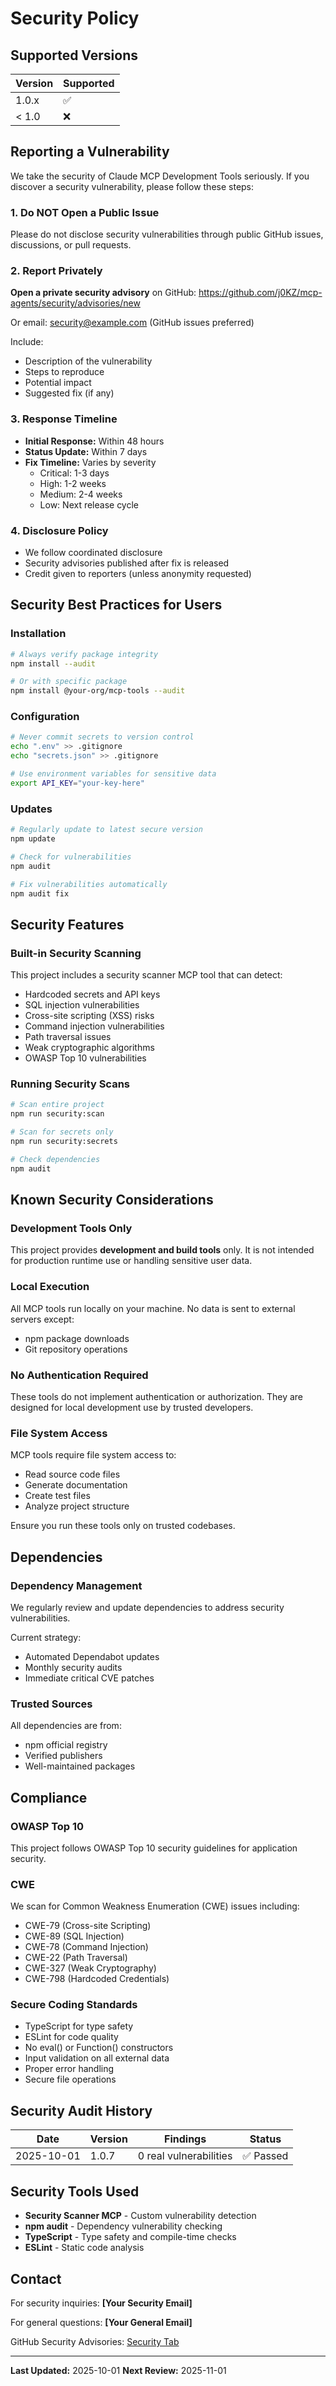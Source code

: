 # Security Policy

## Supported Versions

| Version | Supported          |
| ------- | ------------------ |
| 1.0.x   | :white_check_mark: |
| < 1.0   | :x:                |

## Reporting a Vulnerability

We take the security of Claude MCP Development Tools seriously. If you discover a security vulnerability, please follow these steps:

### 1. Do NOT Open a Public Issue

Please do not disclose security vulnerabilities through public GitHub issues, discussions, or pull requests.

### 2. Report Privately

**Open a private security advisory** on GitHub:
https://github.com/j0KZ/mcp-agents/security/advisories/new

Or email: security@example.com (GitHub issues preferred)

Include:
- Description of the vulnerability
- Steps to reproduce
- Potential impact
- Suggested fix (if any)

### 3. Response Timeline

- **Initial Response:** Within 48 hours
- **Status Update:** Within 7 days
- **Fix Timeline:** Varies by severity
  - Critical: 1-3 days
  - High: 1-2 weeks
  - Medium: 2-4 weeks
  - Low: Next release cycle

### 4. Disclosure Policy

- We follow coordinated disclosure
- Security advisories published after fix is released
- Credit given to reporters (unless anonymity requested)

## Security Best Practices for Users

### Installation

```bash
# Always verify package integrity
npm install --audit

# Or with specific package
npm install @your-org/mcp-tools --audit
```

### Configuration

```bash
# Never commit secrets to version control
echo ".env" >> .gitignore
echo "secrets.json" >> .gitignore

# Use environment variables for sensitive data
export API_KEY="your-key-here"
```

### Updates

```bash
# Regularly update to latest secure version
npm update

# Check for vulnerabilities
npm audit

# Fix vulnerabilities automatically
npm audit fix
```

## Security Features

### Built-in Security Scanning

This project includes a security scanner MCP tool that can detect:

- Hardcoded secrets and API keys
- SQL injection vulnerabilities
- Cross-site scripting (XSS) risks
- Command injection vulnerabilities
- Path traversal issues
- Weak cryptographic algorithms
- OWASP Top 10 vulnerabilities

### Running Security Scans

```bash
# Scan entire project
npm run security:scan

# Scan for secrets only
npm run security:secrets

# Check dependencies
npm audit
```

## Known Security Considerations

### Development Tools Only

This project provides **development and build tools** only. It is not intended for production runtime use or handling sensitive user data.

### Local Execution

All MCP tools run locally on your machine. No data is sent to external servers except:
- npm package downloads
- Git repository operations

### No Authentication Required

These tools do not implement authentication or authorization. They are designed for local development use by trusted developers.

### File System Access

MCP tools require file system access to:
- Read source code files
- Generate documentation
- Create test files
- Analyze project structure

Ensure you run these tools only on trusted codebases.

## Dependencies

### Dependency Management

We regularly review and update dependencies to address security vulnerabilities.

Current strategy:
- Automated Dependabot updates
- Monthly security audits
- Immediate critical CVE patches

### Trusted Sources

All dependencies are from:
- npm official registry
- Verified publishers
- Well-maintained packages

## Compliance

### OWASP Top 10

This project follows OWASP Top 10 security guidelines for application security.

### CWE

We scan for Common Weakness Enumeration (CWE) issues including:
- CWE-79 (Cross-site Scripting)
- CWE-89 (SQL Injection)
- CWE-78 (Command Injection)
- CWE-22 (Path Traversal)
- CWE-327 (Weak Cryptography)
- CWE-798 (Hardcoded Credentials)

### Secure Coding Standards

- TypeScript for type safety
- ESLint for code quality
- No eval() or Function() constructors
- Input validation on all external data
- Proper error handling
- Secure file operations

## Security Audit History

| Date | Version | Findings | Status |
|------|---------|----------|--------|
| 2025-10-01 | 1.0.7 | 0 real vulnerabilities | ✅ Passed |

## Security Tools Used

- **Security Scanner MCP** - Custom vulnerability detection
- **npm audit** - Dependency vulnerability checking
- **TypeScript** - Type safety and compile-time checks
- **ESLint** - Static code analysis

## Contact

For security inquiries: **[Your Security Email]**

For general questions: **[Your General Email]**

GitHub Security Advisories: [Security Tab](https://github.com/your-org/mcp-tools/security)

---

**Last Updated:** 2025-10-01
**Next Review:** 2025-11-01
